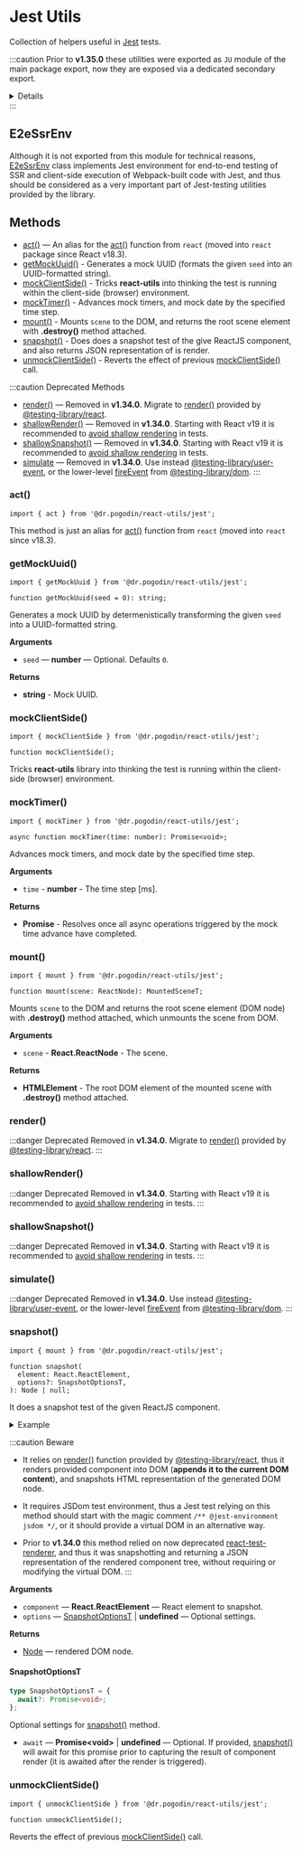 # Jest Utils
Collection of helpers useful in [Jest] tests.

:::caution
Prior to **v1.35.0** these utilities were exported as `JU` module of the main
package export, now they are exposed via a dedicated secondary export.

<details>
For example, to use [snapshot()] helper in a test prior to **v1.35.0** you would
do (and `JU` would be `null` when imported in non-`development` build, or outside
the server-side environment):
```tsx
import { JU } from '@dr.pogodin/react-utils';

test('Example', () => {
  JU!.snapshot(<div>Hello World</div>);
});
```
Starting with **v1.35.0** you must do:
```tsx
/** @jest-environment jsdom */

import { snapshot } from '@dr.pogodin/react-utils/jest';

test('Example', () => {
  snapshot(<div>Hello World</div>);
});
```
The change was done to avoid module resolution issues when using JSDom
environment for Jest tests.
</details>
:::

## E2eSsrEnv
Although it is not exported from this module for technical reasons, [E2eSsrEnv]
class implements Jest environment for end-to-end testing of SSR and client-side
execution of Webpack-built code with Jest, and thus should be considered as
a very important part of Jest-testing utilities provided by the library.

## Methods
- [act()](#act) &mdash; An alias for
  the [act()](https://reactjs.org/docs/test-utils.html#act) function from
  `react` (moved into `react` package since React v18.3).
- [getMockUuid()](#getmockuuid) - Generates a mock UUID (formats the given `seed`
  into an UUID-formatted string).
- [mockClientSide()] - Tricks **react-utils** into thinking the test is running
  within the client-side (browser) environment.
- [mockTimer()](#mocktimer) - Advances mock timers, and mock date by
  the specified time step.
- [mount()](#mount) - Mounts `scene` to the DOM, and returns the root scene
  element with **.destroy()** method attached.
- [snapshot()](#snapshot) - Does does a snapshot test of the give ReactJS
  component, and also returns JSON representation of is render.
- [unmockClientSide()](#unmockclientside) - Reverts the effect of previous
  [mockClientSide()] call.

:::caution Deprecated Methods
- [render()](#render) &mdash; Removed in **v1.34.0**. Migrate to
  [render()] provided by [@testing-library/react].
- [shallowRender()] &mdash; Removed in **v1.34.0**. Starting with React v19
  it is recommended to [avoid shallow rendering] in tests.
- [shallowSnapshot()](#shallowsnapshot) &mdash; Removed in **v1.34.0**.
  Starting with React v19 it is recommended to [avoid shallow rendering]
  in tests.
- [simulate](#simulate) &mdash; Removed in **v1.34.0**. Use instead
  [@testing-library/user-event], or the lower-level [fireEvent] from
  [@testing-library/dom].
:::

### act()
```tsx
import { act } from '@dr.pogodin/react-utils/jest';
```
This method is just an alias for
[act()](https://reactjs.org/docs/test-utils.html#act) function from
`react` (moved into `react` since v18.3).

### getMockUuid()
```tsx
import { getMockUuid } from '@dr.pogodin/react-utils/jest';

function getMockUuid(seed = 0): string;
```
Generates a mock UUID by determenistically transforming the given `seed` into
a UUID-formatted string.

**Arguments**
- `seed` &mdash; **number** &mdash; Optional. Defaults `0`.

**Returns**
- **string** - Mock UUID.

### mockClientSide()
```tsx
import { mockClientSide } from '@dr.pogodin/react-utils/jest';

function mockClientSide();
```
Tricks **react-utils** library into thinking the test is running within
the client-side (browser) environment.

### mockTimer()
```tsx
import { mockTimer } from '@dr.pogodin/react-utils/jest';

async function mockTimer(time: number): Promise<void>;
```
Advances mock timers, and mock date by the specified time step.

**Arguments**

- `time` - **number** - The time step [ms].

**Returns**

- **Promise** - Resolves once all async operations triggered by the mock
  time advance have completed.

### mount()
```tsx
import { mount } from '@dr.pogodin/react-utils/jest';

function mount(scene: ReactNode): MountedSceneT;
```
Mounts `scene` to the DOM and returns the root scene element (DOM node) with
**.destroy()** method attached, which unmounts the scene from DOM.

**Arguments**
- `scene` - **React.ReactNode** - The scene.

**Returns**
- **HTMLElement** - The root DOM element of the mounted scene with
  **.destroy()** method attached.

### render()
:::danger Deprecated
Removed in **v1.34.0**. Migrate to [render()] provided by [@testing-library/react].
:::

### shallowRender()
:::danger Deprecated
Removed in **v1.34.0**. Starting with React v19 it is recommended to
[avoid shallow rendering] in tests.
:::

### shallowSnapshot()
:::danger Deprecated
Removed in **v1.34.0**. Starting with React v19 it is recommended to
[avoid shallow rendering] in tests.
:::

### simulate()
:::danger Deprecated
Removed in **v1.34.0**. Use instead [@testing-library/user-event],
or the lower-level [fireEvent] from [@testing-library/dom].
:::

### snapshot()
[snapshot()]: #snapshot
```tsx
import { mount } from '@dr.pogodin/react-utils/jest';

function snapshot(
  element: React.ReactElement,
  options?: SnapshotOptionsT,
): Node | null;
```
It does a snapshot test of the given ReactJS component.

<details>
<summary>Example</summary>

```tsx
/** @jest-environment jsdom */

import { snapshot } from '@dr.pogodin/react-utils/jest';

test('A snapshot test', () => {
  snapshot(<div>Example</div>);
});
```
</details>

:::caution Beware
- It relies on [render()] function provided by [@testing-library/react],
  thus it renders provided component into DOM (**appends it to the current DOM
  content**), and snapshots HTML representation of the generated DOM node.

- It requires JSDom test environment, thus a Jest test relying on this method
  should start with the magic comment `/** @jest-environment jsdom */`, or it
  should provide a virtual DOM in an alternative way.

- Prior to **v1.34.0** this method relied on now deprecated
  [react-test-renderer](https://www.npmjs.com/package/react-test-renderer),
  and thus it was snapshotting and returning a JSON representation of the rendered
  component tree, without requiring or modifying the virtual DOM.
:::

**Arguments**
- `component` &mdash; **React.ReactElement** &mdash; React element to snapshot.
- `options` &mdash; [SnapshotOptionsT] | **undefined** &mdash; Optional settings.

**Returns**
- [Node](https://developer.mozilla.org/en-US/docs/Web/API/Node) &mdash;
  rendered DOM node.

#### SnapshotOptionsT
[SnapshotOptionsT]: #snapshotoptionst
```ts
type SnapshotOptionsT = {
  await?: Promise<void>;
};
```
Optional settings for [snapshot()] method.
- `await` &mdash; **Promise&lt;void&gt;** | **undefined** &mdash; Optional.
  If provided, [snapshot()] will await for this promise prior to capturing
  the result of component render (it is awaited after the render is triggered).

### unmockClientSide()
```tsx
import { unmockClientSide } from '@dr.pogodin/react-utils/jest';

function unmockClientSide();
```
Reverts the effect of previous [mockClientSide()] call.

[@testing-library/dom]: https://testing-library.com/docs/dom-testing-library/intro
[@testing-library/react]: https://testing-library.com/docs/react-testing-library/intro/
[@testing-library/user-event]: https://testing-library.com/docs/user-event/intro
[avoid shallow rendering]: https://react.dev/blog/2024/04/25/react-19-upgrade-guide#removed-react-test-renderer-shallow
[E2eSsrEnv]: /docs/api/classes/E2eSsrEnv
[fireEvent]: https://testing-library.com/docs/dom-testing-library/api-events
[Jest]: https://jestjs.io
[JU]: /docs/api/utils/jest-utils
[mockClientSide()]: #mockclientside
[render()]: https://testing-library.com/docs/react-testing-library/api#render
[shallowRender()]: #shallowrender

